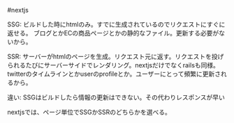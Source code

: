 #nextjs 

SSG:
ビルドした時にhtmlのみ。すでに生成されているのでリクエストにすぐに返せる。
ブログとかECの商品ページとかの静的なファイル。更新する必要がないから。

SSR:
サーバーがhtmlのページを生成。リクエスト元に返す。リクエストを投げられるたびにサーバーサイドでレンダリング。nextjsだけでなくrailsも同様。
twitterのタイムラインとかuserのprofileとか。ユーザーにとって頻繁に更新されるから。

違い:
SSGはビルドしたら情報の更新はできない。その代わりレスポンスが早い

nextjsでは、ページ単位でSSGかSSRのどちらかを選べる。